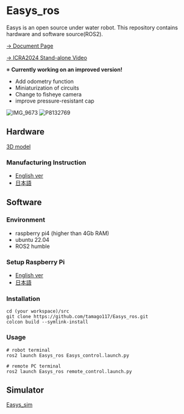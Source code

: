 # Easys_ros
Easys is an open source under water robot. This repository contains hardware and software source(ROS2).

[&rarr; Document Page](https://tamago117.github.io/Easys_ros/)

[&rarr; ICRA2024 Stand-alone Video](https://youtu.be/4HA7E2-nBuU?si=SOEqNSd_vYKx65Tm)

※ **Currently working on an improved version!**
- Add odometry function
- Miniaturization of circuits
- Change to fisheye camera
- improve pressure-resistant cap

![IMG_9673](https://github.com/tamago117/Easys_ros/assets/38370926/150ee971-6230-4fc3-9c5f-c7301954f7d2)
![P8132769](https://github.com/tamago117/Easys_ros/assets/38370926/9c8923b8-014f-4e5c-a402-4565e1488479)

## Hardware
[3D model](https://drive.google.com/drive/folders/1nr-dIgoqMnhwZie1suLELQvrDiUapply?usp=sharing)
### Manufacturing Instruction
- [English ver](documents/ManufacturingInstructions.en.md)
- [日本語](documents/ManufacturingInstructions.ja.md)

## Software
### Environment
- raspberry pi4 (higher than 4Gb RAM)
- ubuntu 22.04
- ROS2 humble
### Setup Raspberry Pi
- [English ver](documents/RaspberryPiSetup.en.md)
- [日本語](documents/RaspberryPiSetup.ja.md)

### Installation
```
cd (your workspace)/src
git clone https://github.com/tamago117/Easys_ros.git
colcon build --symlink-install
```

### Usage

```
# robot terminal
ros2 launch Easys_ros Easys_control.launch.py
```
```
# remote PC terminal
ros2 launch Easys_ros remote_control.launch.py
```

## Simulator
[Easys_sim](https://github.com/hrjp/Easys_sim)
